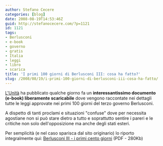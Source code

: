 ```yaml
---
author: Stefano Cecere
categories: [blog]
date: 2008-08-19T14:53:46Z
guid: http://stefanocecere.com/?p=1121
id: 1121
tags:
- Berlusconi
- e-book
- governo
- gratis
- Italia
- leggi
- libro
- scarica
title: 'I primi 100 giorni di Berlusconi III: cosa ha fatto?'
slug: /2008/08/19/i-primi-100-giorni-di-berlusconi-iii-cosa-ha-fatto/
---
```


[L'Unità](http://www.unita.it/view.asp?IDcontent=78062) ha pubblicato qualche giorno fa un **interessantissimo documento (e-book) liberamente scaricabile** dove vengono raccontate nei dettagli tutte le leggi approvate nei primi 100 giorni del terzo governo Berlusconi.

A dispetto di tanti proclami e situazioni "confuse" dove per necessita agostiane non si può stare dietro a tutto e soprattutto sentire i pareri e le critiche non solo dell'opposizione ma anche degli stati esteri.

Per semplicità (e nel caso sparisca dal sito originario) lo riporto integralmente qui: [Berlusconi III - i primi cento giorni](http://stefanocecere.com/wp-content/uploads/sites/3/2008/08/berlusconi-cento-giorni.pdf) (PDF - 280Kb)